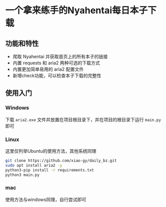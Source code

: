 # 一个拿来练手的Nyahentai每日本子下载

## 功能和特性
- 爬取 Nyahentai 并获取首页上的所有本子的链接
- 内置 requests 和 aria2 两种可选的下载方式
- 内置更加简单易用的 aria2 配置文件
- 新增check功能，可以检查本子下载的完整性

## 使用入门

### Windows

下载 `aria2.exe` 文件并放置在项目根目录下，并在项目的根目录下运行 `main.py` 即可

### Linux

这里仅列举Ubuntu的使用方法，其他系统同理

```bash
git clone https://github.com/xiao-gy/daily_bz.git
sudo apt install aria2 -y
python3-pip install -r requirements.txt
python3 main.py
```

### mac

使用方法与windows同理，自行尝试即可